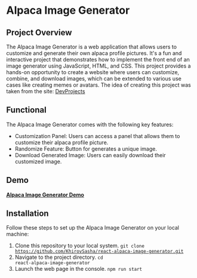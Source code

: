 # Alpaca Image Generator

## Project Overview
The Alpaca Image Generator is a web application that allows users to customize and generate their own alpaca profile pictures. 
It's a fun and interactive project that demonstrates how to implement the front end of an image generator using JavaScript, HTML, and CSS. 
This project provides a hands-on opportunity to create a website where users can customize, combine, and download images, which can be extended to various use cases like creating memes or avatars.
The idea of creating this project was taken from the site: [DevProjects](https://www.codementor.io/projects/web/alpaca-image-generator-website-ce2oc0eus8)

## Functional
The Alpaca Image Generator comes with the following key features:
- Customization Panel: Users can access a panel that allows them to customize their alpaca profile picture. 
- Randomize Feature: Button for generates a unique image.
- Download Generated Image: Users can easily download their customized image.

## Demo
**[Alpaca Image Generator Demo](https://khirovsasha.github.io/react-alpaca-image-generator/)**

## Installation
Follow these steps to set up the Alpaca Image Generator on your local machine:
1. Clone this repository to your local system. 
<code>git clone https://github.com/KhirovSasha/react-alpaca-image-generator.git </code>
2. Navigate to the project directory. <code>cd react-alpaca-image-generator</code>
3. Launch the web page in the console. <code>npm run start</code>

